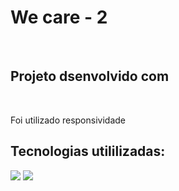 <h1>We care - 2</h1>
<br>
<h2>Projeto dsenvolvido com <a href="https://rodolfomori.com.br/devclub/"></a></h2>
<br><p>Foi utilizado responsividade</p>
<h2>Tecnologias utililizadas:</h2>
<img src="https://img.shields.io/badge/HTML5-E34F26?style=for-the-badge&logo=html5&logoColor=white"/>
<img src="https://img.shields.io/badge/CSS3-1572B6?style=for-the-badge&logo=css3&logoColor=white"/>

